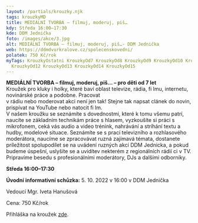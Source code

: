 ```yaml
---
layout: /partials/krouzky.njk
tags: krouzkyMD
title: MEDIÁLNÍ TVORBA – filmuj, moderuj, piš…
kdy: Středa 16:00–17:30
kde: DDM Jednička
foto: /images/akce/3.jpg
alt: MEDIÁLNÍ TVORBA – filmuj, moderuj, piš…- DDM Jednička
web: https://ddmdvurkralove.cz/spolecenskovedni/
polatek: 750 Kč/rok
myTags: KrouzkyOstatni KrouzkyOd7 KrouzkyOd8 KrouzkyOd9 KrouzkyOd10 KrouzkyOd11
  KrouzkyOd12 KrouzkyOd13 KrouzkyOd14 KrouzkyOd15
---
```

<!--StartFragment-->

**MEDIÁLNÍ TVORBA – filmuj, moderuj, piš… – pro děti od 7 let**\
Kroužek pro kluky i holky, které baví oblast televize, rádia, fi lmu, internetu, novinárské práce a podobne. Pracovat\
v rádiu nebo moderovat akci není jen tak! Stejne tak napsat clánek do novin, prispívat na YouTube nebo natocit fi lm.\
V našem kroužku se seznámíte s dovednostmi, které k tomu všemu patrí, naucíte se základním technikám práce s hlasem, vyzkoušíte si práci s mikrofonem, ceká vás audio a video trénink, nahrávání a stríhání textu a hudby, modelové situace. Seznámíte se s prací televizního a rozhlasového moderátora, naucíme se zpracovávat ruzná zajímavá témata, dostanete príležitost spolupodílet se na uvádení ruzných akcí DDM Jednicka, a pokud budeme úspešní, uslyšíte se a uvidítev nekterém z regionálních rádií ci v TV. Pripravíme besedu s profesionálními moderátory, DJs a dalšími odborníky.

**Středa 16:00–17:30**

**Úvodní informativní schůzka:** 5. 10. 2022 v 16:00 v DDM Jednička

Vedoucí Mgr. Iveta Hanušová

Cena: 750 Kč/rok

Přihláška na kroužek [zde](https://ddmdvurkralove.cz/prihlaska/).

<!--EndFragment-->